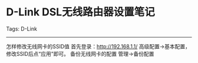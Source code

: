 # D-Link DSL无线路由器设置笔记
Tags: D-Link

------

怎样修改无线网卡的SSID值 
首先登录：http://192.168.1.1/ 
高级配置->基本配置，修改SSID后点“应用”即可。 备份无线网卡的配置 
管理->备份配置